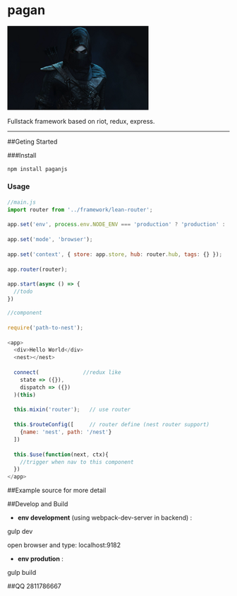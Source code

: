 # pagan

<img width="320" src="https://github.com/leekangtaqi/pagan/raw/master/client/assets/images/logo.jpg"/>

Fullstack framework based on riot, redux, express.

---

##Geting Started

###Install

```
npm install paganjs
```

### Usage

```javascript
//main.js
import router from '../framework/lean-router';

app.set('env', process.env.NODE_ENV === 'production' ? 'production' : 'development');

app.set('mode', 'browser');

app.set('context', { store: app.store, hub: router.hub, tags: {} });

app.router(router);

app.start(async () => {
  //todo
})

```

```javascript
//component

require('path-to-nest');

<app>
  <div>Hello World</div>
  <nest></nest>
  
  connect(              //redux like
    state => ({}),
    dispatch => ({})
  )(this)
  
  this.mixin('router');   // use router
  
  this.$routeConfig([     // router define (nest router support)
    {name: 'nest', path: '/nest'}
  ])
  
  this.$use(function(next, ctx){
    //trigger when nav to this component
  })
</app>

```

##Example
source for more detail

##Develop and Build

* **env development** (using webpack-dev-server in backend) : 

 gulp dev

 open browser and type: localhost:9182

* **env prodution** :

 gulp build     

##QQ
2811786667
